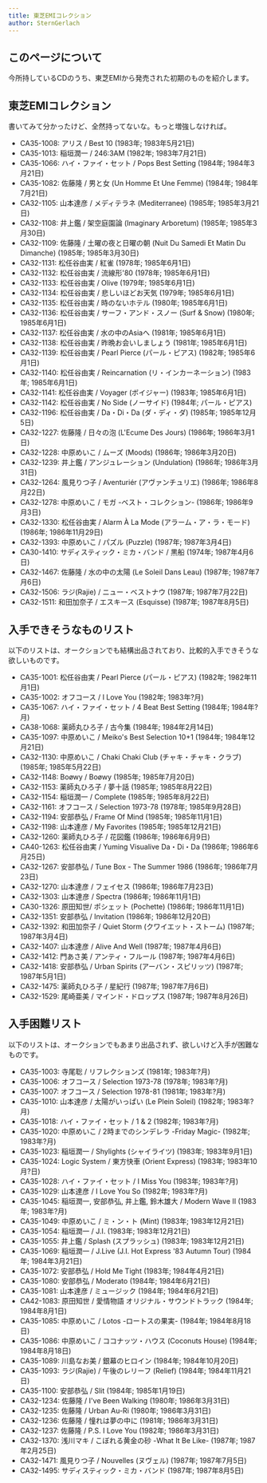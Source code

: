 ```yaml
---
title: 東芝EMIコレクション
author: SternGerlach
---
```


<!--
 pandoc -s --filter pandoc-crossref -M "crossrefYaml=./crossref_config.yaml" -f markdown -t html5 --mathjax --css ./style.css ./toshiba-emi.md > ./toshiba-emi.html
-->

## このページについて

今所持しているCDのうち、東芝EMIから発売された初期のものを紹介します。

## 東芝EMIコレクション

書いてみて分かったけど、全然持ってないな。もっと増強しなければ。

* CA35-1008: アリス / Best 10 (1983年; 1983年5月21日)
* CA35-1013: 稲垣潤一 / 246:3AM (1982年; 1983年7月21日)
* CA35-1066: ハイ・ファイ・セット / Pops Best Setting (1984年; 1984年3月21日)
* CA35-1082: 佐藤隆 / 男と女 (Un Homme Et Une Femme) (1984年; 1984年7月21日)
* CA32-1105: 山本達彦 / メディテラネ (Mediterranee) (1985年; 1985年3月21日)
* CA32-1108: 井上鑑 / 架空庭園論 (Imaginary Arboretum) (1985年; 1985年3月30日)
* CA32-1109: 佐藤隆 / 土曜の夜と日曜の朝 (Nuit Du Samedi Et Matin Du Dimanche) (1985年; 1985年3月30日)
* CA32-1131: 松任谷由実 / 紅雀 (1978年; 1985年6月1日)
* CA32-1132: 松任谷由実 / 流線形'80 (1978年; 1985年6月1日)
* CA32-1133: 松任谷由実 / Olive (1979年; 1985年6月1日)
* CA32-1134: 松任谷由実 / 悲しいほどお天気 (1979年; 1985年6月1日)
* CA32-1135: 松任谷由実 / 時のないホテル (1980年; 1985年6月1日)
* CA32-1136: 松任谷由実 / サーフ・アンド・スノー (Surf & Snow) (1980年; 1985年6月1日)
* CA32-1137: 松任谷由実 / 水の中のAsiaへ (1981年; 1985年6月1日)
* CA32-1138: 松任谷由実 / 昨晩お会いしましょう (1981年; 1985年6月1日)
* CA32-1139: 松任谷由実 / Pearl Pierce (パール・ピアス) (1982年; 1985年6月1日)
* CA32-1140: 松任谷由実 / Reincarnation (リ・インカーネーション) (1983年; 1985年6月1日)
* CA32-1141: 松任谷由実 / Voyager (ボイジャー) (1983年; 1985年6月1日)
* CA32-1142: 松任谷由実 / No Side (ノーサイド) (1984年; パール・ピアス)
* CA32-1196: 松任谷由実 / Da・Di・Da (ダ・ディ・ダ) (1985年; 1985年12月5日)
* CA32-1227: 佐藤隆 / 日々の泡 (L'Ecume Des Jours) (1986年; 1986年3月1日)
* CA32-1228: 中原めいこ / ムーズ (Moods) (1986年; 1986年3月20日)
* CA32-1239: 井上鑑 / アンジュレーション (Undulation) (1986年; 1986年3月31日)
* CA32-1264: 風見りつ子 / Aventuriér (アヴァンチュリエ) (1986年; 1986年8月22日)
* CA32-1278: 中原めいこ / モガ -ベスト・コレクション- (1986年; 1986年9月3日)
* CA32-1330: 松任谷由実 / Alarm À La Mode (アラーム・ア・ラ・モード) (1986年; 1986年11月29日)
* CA32-1393: 中原めいこ / パズル (Puzzle) (1987年; 1987年3月4日)
* CA30-1410: サディスティック・ミカ・バンド / 黒船 (1974年; 1987年4月6日)
* CA32-1467: 佐藤隆 / 水の中の太陽 (Le Soleil Dans Leau) (1987年; 1987年7月6日)
* CA32-1506: ラジ(Rajie) / ニュー・ベストナウ (1987年; 1987年7月22日)
* CA32-1511: 和田加奈子 / エスキース (Esquisse) (1987年; 1987年8月5日)

## 入手できそうなものリスト

以下のリストは、オークションでも結構出品されており、比較的入手できそうな欲しいものです。

* CA35-1001: 松任谷由実 / Pearl Pierce (パール・ピアス) (1982年; 1982年11月1日)
* CA35-1002: オフコース / I Love You (1982年; 1983年?月)
* CA35-1067: ハイ・ファイ・セット / 4 Beat Best Setting (1984年; 1984年?月)
* CA38-1068: 薬師丸ひろ子 / 古今集 (1984年; 1984年2月14日)
* CA35-1097: 中原めいこ / Meiko's Best Selection 10+1 (1984年; 1984年12月21日)
* CA32-1130: 中原めいこ / Chaki Chaki Club (チャキ・チャキ・クラブ) (1985年; 1985年5月22日)
* CA32-1148: Boøwy / Boøwy (1985年; 1985年7月20日)
* CA32-1153: 薬師丸ひろ子 / 夢十話 (1985年; 1985年8月22日)
* CA32-1154: 稲垣潤一 / Complete (1985年; 1985年8月22日)
* CA32-1161: オフコース / Selection 1973-78 (1978年; 1985年9月28日)
* CA32-1194: 安部恭弘 / Frame Of Mind (1985年; 1985年11月1日)
* CA32-1198: 山本達彦 / My Favorites (1985年; 1985年12月21日)
* CA32-1260: 薬師丸ひろ子 / 花図鑑 (1986年; 1986年6月9日)
* CA40-1263: 松任谷由実 / Yuming Visualive Da・Di・Da (1986年; 1986年6月25日)
* CA32-1267: 安部恭弘 / Tune Box - The Summer 1986 (1986年; 1986年7月23日)
* CA32-1270: 山本達彦 / フェイセス (1986年; 1986年7月23日)
* CA32-1303: 山本達彦 / Spectra (1986年; 1986年11月1日)
* CA30-1326: 原田知世/ ポシェット (Pochette) (1986年; 1986年11月1日)
* CA32-1351: 安部恭弘 / Invitation (1986年; 1986年12月20日)
* CA32-1392: 和田加奈子 / Quiet Storm (クワイエット・ストーム) (1987年; 1987年3月4日)
* CA32-1407: 山本達彦 / Alive And Well (1987年; 1987年4月6日)
* CA32-1412: 門あさ美 / アンティ・フルール (1987年; 1987年4月6日)
* CA32-1418: 安部恭弘 / Urban Spirits (アーバン・スピリッツ) (1987年; 1987年5月1日)
* CA32-1475: 薬師丸ひろ子 / 星紀行 (1987年; 1987年7月6日)
* CA32-1529: 尾崎亜美 / マインド・ドロップス (1987年; 1987年8月26日)

## 入手困難リスト

以下のリストは、オークションでもあまり出品されず、欲しいけど入手が困難なものです。

* CA35-1003: 寺尾聡 / リフレクションズ (1981年; 1983年?月)
* CA35-1006: オフコース / Selection 1973-78 (1978年; 1983年?月)
* CA35-1007: オフコース / Selection 1978-81 (1981年; 1983年?月)
* CA35-1010: 山本達彦 / 太陽がいっぱい (Le Plein Soleil) (1982年; 1983年?月)
* CA35-1018: ハイ・ファイ・セット / 1 & 2 (1982年; 1983年?月)
* CA35-1020: 中原めいこ / 2時までのシンデレラ -Friday Magic- (1982年; 1983年?月)
* CA35-1023: 稲垣潤一 / Shylights (シャイライツ) (1983年; 1983年9月1日)
* CA35-1024: Logic System / 東方快車 (Orient Express) (1983年; 1983年10月?日)
* CA35-1028: ハイ・ファイ・セット / I Miss You (1983年; 1983年?月)
* CA35-1029: 山本達彦 / I Love You So (1982年; 1983年?月)
* CA35-1045: 稲垣潤一, 安部恭弘, 井上鑑, 鈴木雄大 / Modern Wave II (1983年; 1983年?月)
* CA35-1049: 中原めいこ / ミ・ン・ト (Mint) (1983年; 1983年12月21日)
* CA35-1054: 稲垣潤一 / J.I. (1983年; 1983年12月21日)
* CA35-1055: 井上鑑 / Splash (スプラッシュ) (1983年; 1983年12月21日)
* CA35-1069: 稲垣潤一 / J.Live (J.I. Hot Express '83 Autumn Tour) (1984年; 1984年3月21日)
* CA35-1072: 安部恭弘 / Hold Me Tight (1983年; 1984年4月21日)
* CA35-1080: 安部恭弘 / Moderato (1984年; 1984年6月21日)
* CA35-1081: 山本達彦 / ミュージック (1984年; 1984年6月21日)
* CA42-1083: 原田知世 / 愛情物語 オリジナル・サウンドトラック (1984年; 1984年8月1日)
* CA35-1085: 中原めいこ / Lotos -ロートスの果実- (1984年; 1984年8月18日)
* CA35-1086: 中原めいこ / ココナッツ・ハウス (Coconuts House) (1984年; 1984年8月18日)
* CA35-1089: 川島なお美 / 銀幕のヒロイン (1984年; 1984年10月20日)
* CA35-1093: ラジ(Rajie) / 午後のレリーフ (Relief) (1984年; 1984年11月21日)
* CA35-1100: 安部恭弘 / Slit (1984年; 1985年1月19日)
* CA32-1234: 佐藤隆 / I've Been Walking (1980年; 1986年3月31日)
* CA32-1235: 佐藤隆 / Urban Au-Ri (1980年; 1986年3月31日)
* CA32-1236: 佐藤隆 / 憧れは夢の中に (1981年; 1986年3月31日)
* CA32-1237: 佐藤隆 / P.S. I Love You (1982年; 1986年3月31日)
* CA32-1370: 浅川マキ / こぼれる黄金の砂 -What It Be Like- (1987年; 1987年2月25日)
* CA32-1471: 風見りつ子 / Nouvelles (ヌヴェル) (1987年; 1987年7月5日)
* CA32-1495: サディスティック・ミカ・バンド (1987年; 1987年8月5日)

